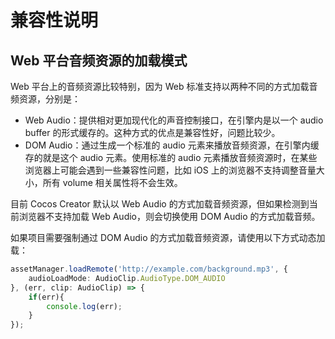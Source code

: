 # 兼容性说明

## Web 平台音频资源的加载模式

Web 平台上的音频资源比较特别，因为 Web 标准支持以两种不同的方式加载音频资源，分别是：
- Web Audio：提供相对更加现代化的声音控制接口，在引擎内是以一个 audio buffer 的形式缓存的。这种方式的优点是兼容性好，问题比较少。
- DOM Audio：通过生成一个标准的 audio 元素来播放音频资源，在引擎内缓存的就是这个 audio 元素。使用标准的 audio 元素播放音频资源时，在某些浏览器上可能会遇到一些兼容性问题，比如 iOS 上的浏览器不支持调整音量大小，所有 volume 相关属性将不会生效。

目前 Cocos Creator 默认以 Web Audio 的方式加载音频资源，但如果检测到当前浏览器不支持加载 Web Audio，则会切换使用 DOM Audio 的方式加载音频。

如果项目需要强制通过 DOM Audio 的方式加载音频资源，请使用以下方式动态加载：

```typescript
assetManager.loadRemote('http://example.com/background.mp3', {
    audioLoadMode: AudioClip.AudioType.DOM_AUDIO
}, (err, clip: AudioClip) => {
    if(err){
        console.log(err);
    }
});
```
